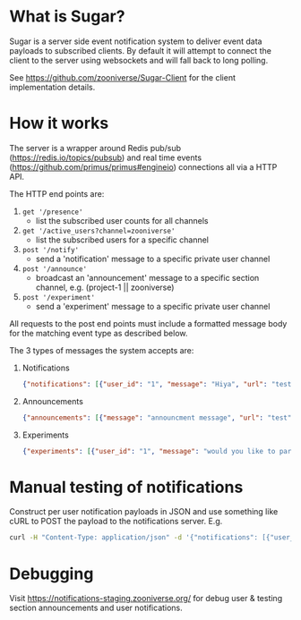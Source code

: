 # What is Sugar?
Sugar is a server side event notification system to deliver event data payloads to subscribed clients. 
By default it will attempt to connect the client to the server using websockets and will fall back to long polling. 

See https://github.com/zooniverse/Sugar-Client for the client implementation details.

# How it works
The server is a wrapper around Redis pub/sub (https://redis.io/topics/pubsub) and real time events (https://github.com/primus/primus#engineio) connections all via a HTTP API.

The HTTP end points are:
1. `get '/presence'`
   + list the subscribed user counts for all channels
0. `get '/active_users?channel=zooniverse'`
   + list the subscribed users for a specific channel
0. `post '/notify'`
   + send a 'notification' message to a specific private user channel
0. `post '/announce'`
   + broadcast an 'announcement' message to a specific section channel, e.g. (project-1 || zooniverse)
0. `post '/experiment'`
   + send a 'experiment' message to a specific private user channel

All requests to the post end points must include a formatted message body for the matching event type as described below.

The 3 types of messages the system accepts are:
1. Notifications
    ``` JSON
    {"notifications": [{"user_id": "1", "message": "Hiya", "url": "test", "section": "zooniverse", "delivered": "false"}]}
    ```
0. Announcements
   ``` JSON
   {"announcements": [{"message": "announcment message", "url": "test", "section": "zooniverse", "delivered": "false"}]}
   ```
0. Experiments
   ``` JSON
   {"experiments": [{"user_id": "1", "message": "would you like to participate?", "url": "test", "section": "zooniverse", "delivered": "false"}]}
   ```

# Manual testing of notifications
Construct per user notification payloads in JSON and use something like cURL to POST the payload to the notifications server. 
E.g.
``` bash
curl -H "Content-Type: application/json" -d '{"notifications": [{"user_id": "1", "message": "manual test from curl", "url": "test", "section": "zooniverse", "delivered": "false"}]}' https://basic:auth@notifications-staging.zooniverse.org/notify
```

# Debugging
Visit https://notifications-staging.zooniverse.org/ for debug user & testing section announcements and user notifications.
